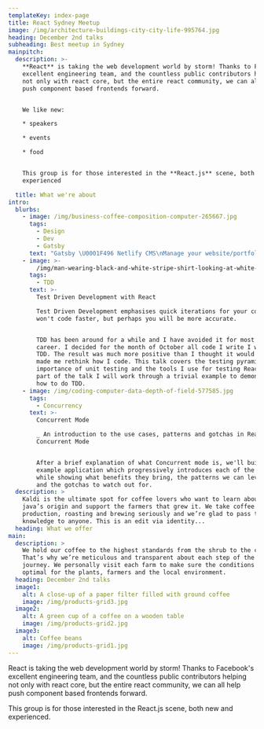 ```yaml
---
templateKey: index-page
title: React Sydney Meetup
image: /img/architecture-buildings-city-city-life-995764.jpg
heading: December 2nd talks
subheading: Best meetup in Sydney
mainpitch:
  description: >-
    **React** is taking the web development world by storm! Thanks to Facebook's
    excellent engineering team, and the countless public contributors helping
    not only with react core, but the entire react community, we can all help
    push component based frontends forward.


    We like new:

    * speakers

    * events

    * food


    This group is for those interested in the **React.js** scene, both new and
    experienced

  title: What we're about
intro:
  blurbs:
    - image: /img/business-coffee-composition-computer-265667.jpg
      tags:
        - Design
        - Dev
        - Gatsby
      text: "Gatsby \U0001F496 Netlify CMS\nManage your website/portfolio/blog/...you name it... content with ease.\n\nIn this talk I will show you how to: - set up Gatsby with Netlify CMS. - add content via Netlify CMS admin panel with different widgets (text, markdown, select, etc.). - query data with graphql layer in Gatsby and render the content. - workflow pushing new changes to the website."
    - image: >-
        /img/man-wearing-black-and-white-stripe-shirt-looking-at-white-212286.jpg
      tags:
        - TDD
      text: >-
        Test Driven Development with React

        Test Driven Development emphasises quick iterations for your code. You
        won't code faster, but perhaps you will be more accurate.


        TDD has been around for a while and I have avoided it for most of my
        career. I decided for the month of October all code I write I will do
        TDD. The result was much more positive than I thought it would be and
        made me rethink how I code. This talk covers the testing pyramid, the
        importance of unit testing and the tools I use for testing React. As
        part of the talk I will work through a trivial example to demonstrate
        how to do TDD.
    - image: /img/coding-computer-data-depth-of-field-577585.jpg
      tags:
        - Concurrency
      text: >-
        Concurrent Mode

        _ An introduction to the use cases, patterns and gotchas in React's
        Concurrent Mode


        After a brief explanation of what Concurrent mode is, we'll build an
        example application which progressively introduces each of the API's
        while showing what benefits they bring, the patterns we can leverage,
        and the gotchas to watch out for.
  description: >
    Kaldi is the ultimate spot for coffee lovers who want to learn about their
    java’s origin and support the farmers that grew it. We take coffee
    production, roasting and brewing seriously and we’re glad to pass that
    knowledge to anyone. This is an edit via identity...
  heading: What we offer
main:
  description: >
    We hold our coffee to the highest standards from the shrub to the cup.
    That’s why we’re meticulous and transparent about each step of the coffee’s
    journey. We personally visit each farm to make sure the conditions are
    optimal for the plants, farmers and the local environment.
  heading: December 2nd talks
  image1:
    alt: A close-up of a paper filter filled with ground coffee
    image: /img/products-grid3.jpg
  image2:
    alt: A green cup of a coffee on a wooden table
    image: /img/products-grid2.jpg
  image3:
    alt: Coffee beans
    image: /img/products-grid1.jpg
---
```


React is taking the web development world by storm! Thanks to Facebook's excellent engineering team, and the countless public contributors helping not only with react core, but the entire react community, we can all help push component based frontends forward.

This group is for those interested in the React.js scene, both new and experienced.

